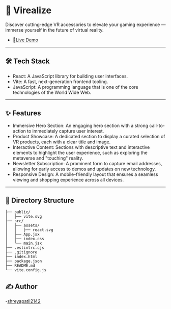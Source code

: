 # 🔮 Virealize

Discover cutting-edge VR accessories to elevate your gaming experience — immerse yourself in the future of virtual reality.

- [🚀Live Demo](virealize.vercel.app) 

---

## 🛠️ Tech Stack

- React: A JavaScript library for building user interfaces.
- Vite: A fast, next-generation frontend tooling.
- JavaScript: A programming language that is one of the core technologies of the World Wide Web.

---

## ✨ Features

- Immersive Hero Section: An engaging hero section with a strong call-to-action to immediately capture user interest.
- Product Showcase: A dedicated section to display a curated selection of VR products, each with a clear title and image.
- Interactive Content: Sections with descriptive text and interactive elements to highlight the user experience, such as exploring the metaverse and "touching" reality.
- Newsletter Subscription: A prominent form to capture email addresses, allowing for early access to demos and updates on new technology.
- Responsive Design: A mobile-friendly layout that ensures a seamless viewing and shopping experience across all devices.

---

## 📂 Directory Structure

```
├── public/
│   ├── vite.svg
├── src/
│   ├── assets/
│   │   ├── react.svg
│   ├── App.jsx
│   ├── index.css
│   └── main.jsx
├── .eslintrc.cjs
├── .gitignore
├── index.html
├── package.json
├── README.md
└── vite.config.js
```

## ✍️ Author

-[shreyapatil2142](https://github.com/Shreyapatil2142)

